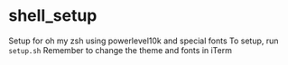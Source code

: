 # shell_setup
Setup for oh my zsh using powerlevel10k and special fonts
To setup, run `setup.sh`
Remember to change the theme and fonts in iTerm
